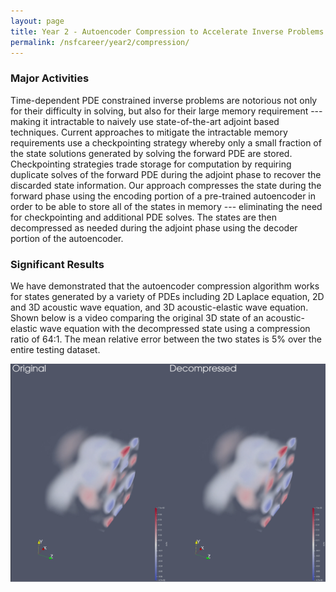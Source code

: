 ```yaml
---
layout: page
title: Year 2 - Autoencoder Compression to Accelerate Inverse Problems
permalink: /nsfcareer/year2/compression/
---
```


### Major Activities 
Time-dependent PDE constrained inverse problems
are notorious not only for their difficulty in solving, but also for their large memory requirement
--- making it intractable to naively use state-of-the-art
adjoint based techniques. Current approaches to mitigate the intractable memory requirements
use a checkpointing strategy whereby only a small fraction of the state solutions generated
by solving the forward PDE are stored. Checkpointing strategies trade storage for computation
by requiring duplicate solves of the forward PDE during the adjoint phase to recover the
discarded state information. Our approach compresses the state during the forward phase
using the encoding portion of
a pre-trained autoencoder in order to be able to store all of the states in memory ---
eliminating the need for checkpointing and additional PDE solves. The states are then
decompressed as needed during the adjoint phase using the decoder portion of the autoencoder.


### Significant Results

We have demonstrated that the autoencoder compression algorithm works for states generated by a variety of PDEs including 2D Laplace equation, 2D and 3D acoustic wave equation, and 3D acoustic-elastic wave equation. Shown below is a video comparing the original 3D state of an acoustic-elastic wave equation with the decompressed state using a compression ratio of 64:1. The mean relative error between the two states is 5% over the entire testing dataset. 


[![acoustic-elastic wave equation video](/assets/figures/jon/mangll_animation_frame.png)](/assets/figures/jon/mangll_animation_trimmed.ogv "Mangll video")


